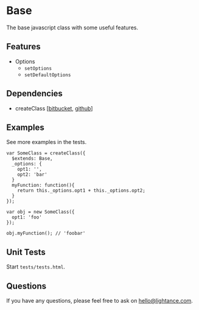 # Base

The base javascript class with some useful features.


## Features

* Options
    * `setOptions`
    * `setDefaultOptions`


## Dependencies

* createClass [[bitbucket](https://bitbucket.org/lightance/createclass), [github](https://github.com/lightance/createClass)]


## Examples

See more examples in the tests.

    var SomeClass = createClass({
      $extends: Base,
      _options: {
        opt1: '',
        opt2: 'bar'
      }
      myFunction: function(){
        return this._options.opt1 + this._options.opt2;
      }
    });
  
    var obj = new SomeClass({
      opt1: 'foo'
    });
  
    obj.myFunction(); // 'foobar'


## Unit Tests

Start `tests/tests.html`.


## Questions

If you have any questions, please feel free to ask on [hello@lightance.com](mailto:hello@lightance.com).